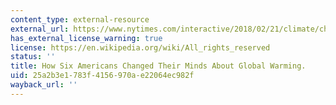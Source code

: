 ```yaml
---
content_type: external-resource
external_url: https://www.nytimes.com/interactive/2018/02/21/climate/changed-minds-americans.html
has_external_license_warning: true
license: https://en.wikipedia.org/wiki/All_rights_reserved
status: ''
title: How Six Americans Changed Their Minds About Global Warming.
uid: 25a2b3e1-783f-4156-970a-e22064ec982f
wayback_url: ''
---
```

